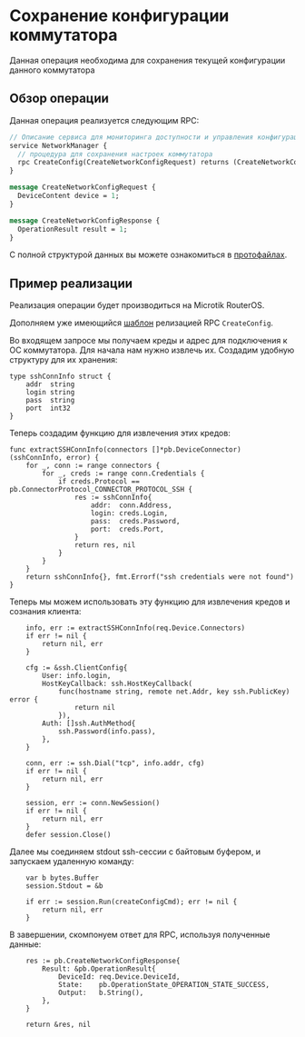 # Сохранение конфигурации коммутатора

Данная операция необходима для сохранения текущей конфигурации данного коммутатора

## Обзор операции

Данная операция реализуется следующим RPC:

```proto
// Описание сервиса для мониторинга доступности и управления конфигурациями коммутаторов
service NetworkManager {
  // процедура для сохранения настроек коммутатора
  rpc CreateConfig(CreateNetworkConfigRequest) returns (CreateNetworkConfigResponse);
}

message CreateNetworkConfigRequest {
  DeviceContent device = 1;
}

message CreateNetworkConfigResponse {
  OperationResult result = 1;
}
```

С полной структурой данных вы можете ознакомиться в [протофайлах](../../../.proto/service_network_manager.proto).

## Пример реализации

Реализация операции будет производиться на Microtik RouterOS.

Дополняем уже имеющийся [шаблон](../create_project/project/main.go) релизацией RPC `CreateConfig`.

Во входящем запросе мы получаем креды и адрес для подключения к ОС коммутатора. Для начала нам нужно извлечь их.
Создадим удобную структуру для их хранения:

```golang
type sshConnInfo struct {
	addr  string
	login string
	pass  string
	port  int32
}
```

Теперь создадим функцию для извлечения этих кредов:

```golang
func extractSSHConnInfo(connectors []*pb.DeviceConnector) (sshConnInfo, error) {
	for _, conn := range connectors {
		for _, creds := range conn.Credentials {
			if creds.Protocol == pb.ConnectorProtocol_CONNECTOR_PROTOCOL_SSH {
				res := sshConnInfo{
					addr:  conn.Address,
					login: creds.Login,
					pass:  creds.Password,
					port:  creds.Port,
				}
				return res, nil
			}
		}
	}
	return sshConnInfo{}, fmt.Errorf("ssh credentials were not found")
}
```

Теперь мы можем использовать эту функцию для извлечения кредов и сознания клиента:

```golang
    info, err := extractSSHConnInfo(req.Device.Connectors)
	if err != nil {
		return nil, err
	}

	cfg := &ssh.ClientConfig{
		User: info.login,
		HostKeyCallback: ssh.HostKeyCallback(
			func(hostname string, remote net.Addr, key ssh.PublicKey) error {
				return nil
			}),
		Auth: []ssh.AuthMethod{
			ssh.Password(info.pass),
		},
	}

	conn, err := ssh.Dial("tcp", info.addr, cfg)
	if err != nil {
		return nil, err
	}

	session, err := conn.NewSession()
	if err != nil {
		return nil, err
	}
	defer session.Close()
```

Далее мы соединяем stdout ssh-сессии с байтовым буфером, и запускаем удаленную команду:

```golang
	var b bytes.Buffer
	session.Stdout = &b

	if err := session.Run(createConfigCmd); err != nil {
		return nil, err
	}
```

В завершении, скомпонуем ответ для RPC, используя полученные данные:

```golang
	res := pb.CreateNetworkConfigResponse{
		Result: &pb.OperationResult{
			DeviceId: req.Device.DeviceId,
			State:    pb.OperationState_OPERATION_STATE_SUCCESS,
			Output:   b.String(),
		},
	}

	return &res, nil
```
